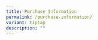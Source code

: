```yaml
---
title: Purchase Information
permalink: /purchase-information/
variant: tiptap
description: ""
---
```

<p></p>